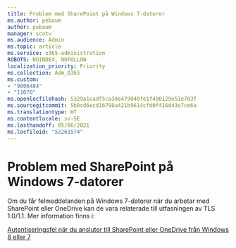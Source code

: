 ```yaml
---
title: Problem med SharePoint på Windows 7-datorer
ms.author: pebaum
author: pebaum
manager: scotv
ms.audience: Admin
ms.topic: article
ms.service: o365-administration
ROBOTS: NOINDEX, NOFOLLOW
localization_priority: Priority
ms.collection: Adm_O365
ms.custom:
- "9006484"
- "11070"
ms.openlocfilehash: 5329a1cadf5ca38e479040fe1f400129e51e783f
ms.sourcegitcommit: 5b0cd6ecd16798a421b9614cfd0f416d43e7ce6a
ms.translationtype: HT
ms.contentlocale: sv-SE
ms.lasthandoff: 05/06/2021
ms.locfileid: "52261574"
---
```

# <a name="issues-with-sharepoint-on-windows-7-machines"></a>Problem med SharePoint på Windows 7-datorer

Om du får felmeddelanden på Windows 7-datorer när du arbetar med SharePoint eller OneDrive kan de vara relaterade till utfasningen av TLS 1.0/1.1. Mer information finns i:

[Autentiseringsfel när du ansluter till SharePoint eller OneDrive från Windows 8 eller 7](https://docs.microsoft.com/sharepoint/troubleshoot/administration/authentication-errors-windows7)



